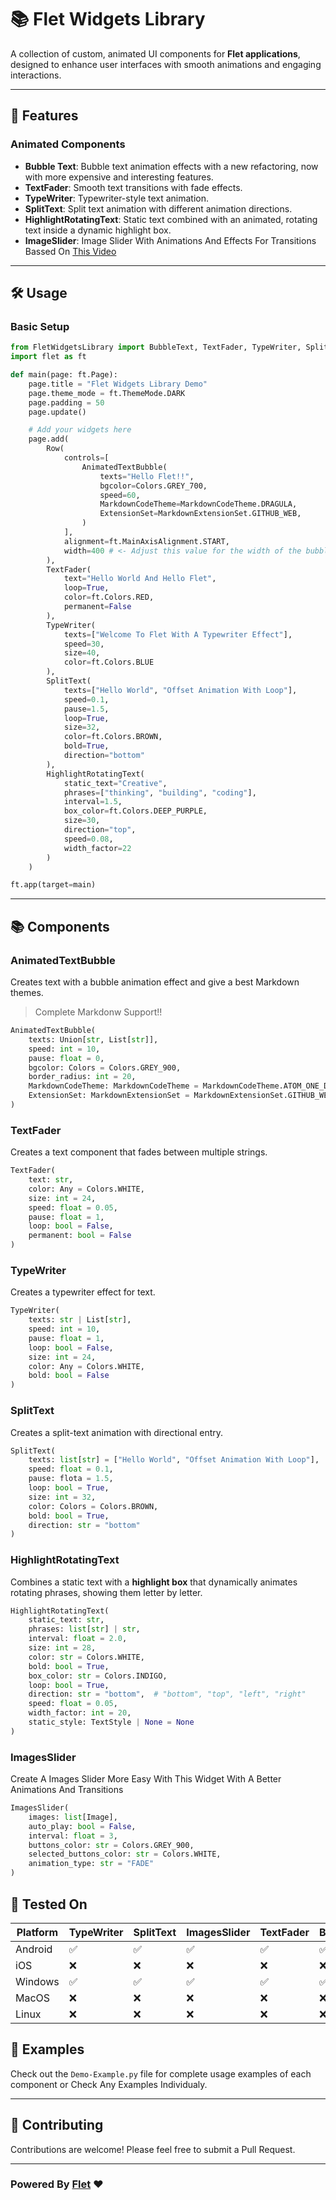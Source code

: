 # 📚 Flet Widgets Library

A collection of custom, animated UI components for **Flet applications**, designed to enhance user interfaces with smooth animations and engaging interactions.

---

## 🚀 Features

### Animated Components

* **Bubble Text**: Bubble text animation effects with a new refactoring, now with more expensive and interesting features.
* **TextFader**: Smooth text transitions with fade effects.
* **TypeWriter**: Typewriter-style text animation.
* **SplitText**: Split text animation with different animation directions.
* **HighlightRotatingText**: Static text combined with an animated, rotating text inside a dynamic highlight box.
* **ImageSlider**: Image Slider With Animations And Effects For Transitions Bassed On [This Video](https://www.youtube.com/watch?v=Vbu1UAaoJxw&t=63s)

---

## 🛠️ Usage

### Basic Setup

```python
from FletWidgetsLibrary import BubbleText, TextFader, TypeWriter, SplitText, HighlightRotatingText
import flet as ft

def main(page: ft.Page):
    page.title = "Flet Widgets Library Demo"
    page.theme_mode = ft.ThemeMode.DARK
    page.padding = 50
    page.update()

    # Add your widgets here
    page.add(
        Row(
            controls=[
                AnimatedTextBubble(
                    texts="Hello Flet!!",
                    bgcolor=Colors.GREY_700,
                    speed=60,
                    MarkdownCodeTheme=MarkdownCodeTheme.DRAGULA,
                    ExtensionSet=MarkdownExtensionSet.GITHUB_WEB,
                )
            ],
            alignment=ft.MainAxisAlignment.START,
            width=400 # <- Adjust this value for the width of the bubble
        ),
        TextFader(
            text="Hello World And Hello Flet",
            loop=True,
            color=ft.Colors.RED,
            permanent=False
        ),
        TypeWriter(
            texts=["Welcome To Flet With A Typewriter Effect"],
            speed=30,
            size=40,
            color=ft.Colors.BLUE
        ),
        SplitText(
            texts=["Hello World", "Offset Animation With Loop"],
            speed=0.1,
            pause=1.5,
            loop=True,
            size=32,
            color=ft.Colors.BROWN,
            bold=True,
            direction="bottom"
        ),
        HighlightRotatingText(
            static_text="Creative",
            phrases=["thinking", "building", "coding"],
            interval=1.5,
            box_color=ft.Colors.DEEP_PURPLE,
            size=30,
            direction="top",
            speed=0.08,
            width_factor=22
        )
    )

ft.app(target=main)
```

---

## 📚 Components

### AnimatedTextBubble

Creates text with a bubble animation effect and give a best Markdown themes.
> Complete Markdonw Support!!

```python
AnimatedTextBubble(
    texts: Union[str, List[str]],
    speed: int = 10,
    pause: float = 0,
    bgcolor: Colors = Colors.GREY_900,
    border_radius: int = 20,
    MarkdownCodeTheme: MarkdownCodeTheme = MarkdownCodeTheme.ATOM_ONE_DARK,
    ExtensionSet: MarkdownExtensionSet = MarkdownExtensionSet.GITHUB_WEB
)
```

### TextFader

Creates a text component that fades between multiple strings.

```python
TextFader(
    text: str,
    color: Any = Colors.WHITE,
    size: int = 24,
    speed: float = 0.05,
    pause: float = 1,
    loop: bool = False,
    permanent: bool = False
)
```

### TypeWriter

Creates a typewriter effect for text.

```python
TypeWriter(
    texts: str | List[str],
    speed: int = 10,
    pause: float = 1,
    loop: bool = False,
    size: int = 24,
    color: Any = Colors.WHITE,
    bold: bool = False
)
```

### SplitText

Creates a split-text animation with directional entry.

```python
SplitText(
    texts: list[str] = ["Hello World", "Offset Animation With Loop"],
    speed: float = 0.1,
    pause: flota = 1.5,
    loop: bool = True,
    size: int = 32,
    color: Colors = Colors.BROWN,
    bold: bool = True,
    direction: str = "bottom"
)
```

### HighlightRotatingText

Combines a static text with a **highlight box** that dynamically animates rotating phrases, showing them letter by letter.

```python
HighlightRotatingText(
    static_text: str,
    phrases: list[str] | str,
    interval: float = 2.0,
    size: int = 28,
    color: str = Colors.WHITE,
    bold: bool = True,
    box_color: str = Colors.INDIGO,
    loop: bool = True,
    direction: str = "bottom",  # "bottom", "top", "left", "right"
    speed: float = 0.05,
    width_factor: int = 20,
    static_style: TextStyle | None = None
)
```

### ImagesSlider

Create A Images Slider More Easy With This Widget With A Better Animations And Transitions

```python
ImagesSlider(
    images: list[Image],
    auto_play: bool = False,
    interval: float = 3,
    buttons_color: str = Colors.GREY_900,
    selected_buttons_color: str = Colors.WHITE,
    animation_type: str = "FADE"
)
```

## 🧪 Tested On

| Platform | TypeWriter | SplitText | ImagesSlider | TextFader | BubbleText | RotatingText |
|----------|------------|-----------|--------------|-----------|------------|--------------|
| Android  | ✅          | ✅         | ✅            | ✅         | ✅          | ✅   |
| iOS      | ❌          | ❌         | ❌            | ❌         | ❌          | ❌   |
| Windows  | ✅          | ✅         | ✅            | ✅         | ✅          | ✅   |
| MacOS    | ❌          | ❌         | ❌            | ❌         | ❌          | ❌   |
| Linux    | ❌          | ❌         | ❌            | ❌         | ❌          | ❌   |
## 📝 Examples

Check out the `Demo-Example.py` file for complete usage examples of each component or Check Any Examples Individualy.


---

## 🤝 Contributing

Contributions are welcome! Please feel free to submit a Pull Request.

---

### Powered By [Flet](https://flet.dev/) ❤